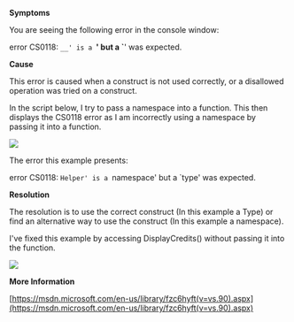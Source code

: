 
        

**Symptoms** 

You are seeing the following error in the console window:

error CS0118: `__' is a `__' but a `__' was expected.

**Cause** 

This error is caused when a construct is not used correctly, or a disallowed operation was tried on a construct.

In the script below, I try to pass a namespace into a function. This then displays the CS0118 error as I am incorrectly using a namespace by passing it into a function.

![](/hc/en-us/article_attachments/202151973/CS0118_b.png)

The error this example presents:

error CS0118: `Helper' is a `namespace' but a `type' was expected.

**Resolution** 

The resolution is to use the correct construct (In this example a Type) or find an alternative way to use the construct (In this example a namespace).

I've fixed this example by accessing DisplayCredits() without passing it into the function.

![](/hc/en-us/article_attachments/202151983/CS0118_c.png)

**More Information** 

[https://msdn.microsoft.com/en-us/library/fzc6hyft(v=vs.90).aspx](https://msdn.microsoft.com/en-us/library/fzc6hyft(v=vs.90).aspx)

      